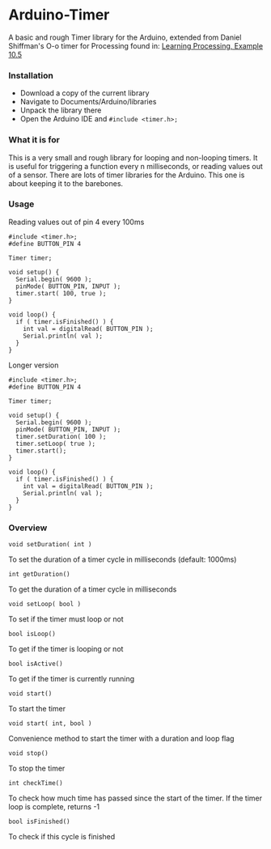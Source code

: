 # Arduino-Timer
A basic and rough Timer library for the Arduino, extended from Daniel Shiffman's O-o timer for Processing found in: [Learning Processing, Example 10.5](https://github.com/shiffman/LearningProcessing/tree/master/chp10_algorithms/example_10_05_OOP_Timer)

### Installation
* Download a copy of the current library
* Navigate to Documents/Arduino/libraries
* Unpack the library there
* Open the Arduino IDE and `#include <timer.h>;`

### What it is for
This is a very small and rough library for looping and non-looping timers. It is useful for triggering a function every n milliseconds, or reading values out of a sensor. There are lots of timer libraries for the Arduino. This one is about keeping it to the barebones.

### Usage
Reading values out of pin 4 every 100ms

    #include <timer.h>;
    #define BUTTON_PIN 4
    
    Timer timer;
    
    void setup() {
      Serial.begin( 9600 );
      pinMode( BUTTON_PIN, INPUT );
      timer.start( 100, true );
    }

    void loop() {
      if ( timer.isFinished() ) {
        int val = digitalRead( BUTTON_PIN );
        Serial.println( val );
      }
    }
    
Longer version

    #include <timer.h>;
    #define BUTTON_PIN 4
    
    Timer timer;
    
    void setup() {
      Serial.begin( 9600 );
      pinMode( BUTTON_PIN, INPUT );
      timer.setDuration( 100 );
      timer.setLoop( true );
      timer.start();
    }

    void loop() {
      if ( timer.isFinished() ) {
        int val = digitalRead( BUTTON_PIN );
        Serial.println( val );
      }
    }

### Overview
    void setDuration( int )
To set the duration of a timer cycle in milliseconds (default: 1000ms)



    int getDuration()
To get the duration of a timer cycle in milliseconds



    void setLoop( bool )
To set if the timer must loop or not



    bool isLoop()
To get if the timer is looping or not



    bool isActive()
To get if the timer is currently running



    void start()
To start the timer



    void start( int, bool )
Convenience method to start the timer with a duration and loop flag



    void stop()
To stop the timer



    int checkTime()
To check how much time has passed since the start of the timer.
If the timer loop is complete, returns -1



    bool isFinished()
To check if this cycle is finished
